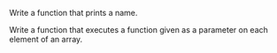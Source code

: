 Write a function that prints a name.

Write a function that executes a function given as a parameter on each element of an array.
